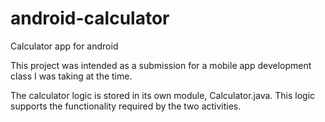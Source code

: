 # android-calculator
Calculator app for android

This project was intended as a submission for a mobile app development class I was taking at the time.

The calculator logic is stored in its own module, Calculator.java. This logic supports the functionality required by the two activities.
